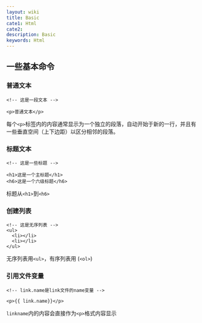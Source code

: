 ```yaml
---
layout: wiki
title: Basic
cate1: Html
cate2: 
description: Basic
keywords: Html
---
```


## 一些基本命令

### 普通文本

```
<!-- 这是一段文本 -->

<p>普通文本</p>
```

每个`<p>`标签内的内容通常显示为一个独立的段落，自动开始于新的一行，并且有一些垂直空间（上下边距）以区分相邻的段落。

### 标题文本

```
<!-- 这是一些标题 -->

<h1>这是一个主标题</h1>
<h6>这是一个六级标题</h6>

```

标题从`<h1>`到`<h6>`

### 创建列表

```
<!-- 这是无序列表 -->
<ul>
  <li></li>
  <li></li>
</ul>

```

无序列表用`<ul>`，有序列表用 (`<ol>`)

### 引用文件变量

```
<!-- link.name是link文件的name变量 -->

<p>{{ link.name}}</p>
```

`linkname`内的内容会直接作为`<p>`格式内容显示